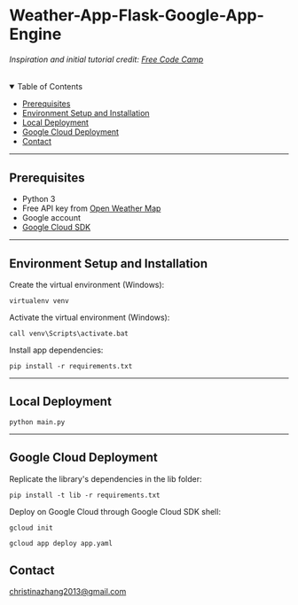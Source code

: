 # Weather-App-Flask-Google-App-Engine

###### Inspiration and initial tutorial credit: [Free Code Camp](https://www.freecodecamp.org/news/how-to-build-a-web-app-using-pythons-flask-and-google-app-engine-52b1bb82b221/)


<details open>
<summary>Table of Contents</summary>

- [Prerequisites](#prereq)
- [Environment Setup and Installation](#env)
- [Local Deployment](#deploy1)
- [Google Cloud Deployment](#deploy2)
- [Contact](#contact)
</details>

- - - -
## Prerequisites <a name="prereq"/>
- Python 3
- Free API key from [Open Weather Map](https://openweathermap.org/api)
- Google account
- [Google Cloud SDK](https://cloud.google.com/sdk/docs/install)

- - - -
## Environment Setup and Installation <a name="env"/>
Create the virtual environment (Windows):

`virtualenv venv`

Activate the virtual environment (Windows):

`call venv\Scripts\activate.bat`

Install app dependencies:

`pip install -r requirements.txt`

- - - -
## Local Deployment <a name="deploy1"/>

`python main.py`

- - - -
## Google Cloud Deployment <a name="deploy2"/>
Replicate the library's dependencies in the lib folder:

`pip install -t lib -r requirements.txt`

Deploy on Google Cloud through Google Cloud SDK shell:

`gcloud init`

`gcloud app deploy app.yaml`

## Contact <a name="contact"/>
christinazhang2013@gmail.com
